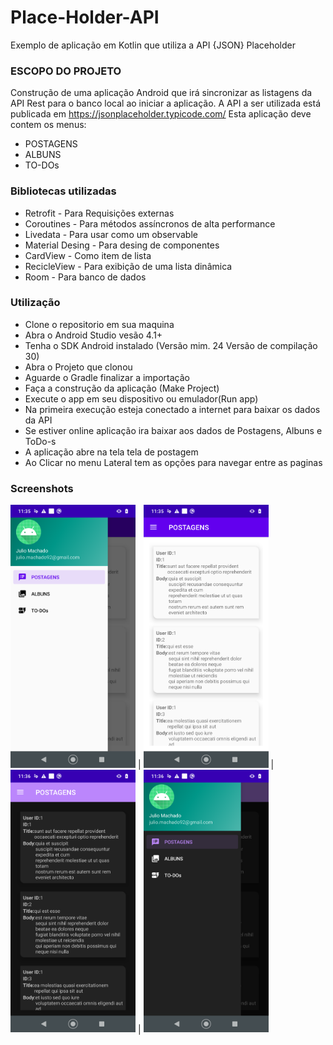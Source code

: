 # Place-Holder-API
Exemplo de aplicação em Kotlin que utiliza a API {JSON} Placeholder

### ESCOPO DO PROJETO ###

Construção de  uma aplicação Android que irá sincronizar as listagens da API Rest para o banco local ao iniciar a aplicação.
A API a ser utilizada está publicada em https://jsonplaceholder.typicode.com/
Esta aplicação deve contem os menus:

* POSTAGENS
* ALBUNS
* TO-DOs

### Bibliotecas utilizadas ###

* Retrofit - Para Requisições externas
* Coroutines - Para métodos assíncronos de alta performance
* Livedata - Para usar como um observable
* Material Desing - Para desing de componentes
* CardView - Como item de lista 
* RecicleView - Para exibição de uma lista dinâmica
* Room - Para banco de dados 

### Utilização ###

* Clone o repositorio em sua maquina
* Abra o Android Studio vesão 4.1+
* Tenha o SDK Android instalado (Versão mim. 24 Versão de compilação 30)
* Abra o Projeto que clonou
* Aguarde o Gradle finalizar a importação
* Faça a construção da aplicação (Make Project)
* Execute o app em seu dispositivo ou emulador(Run app)
* Na primeira execução esteja conectado a internet para baixar os dados da API
* Se estiver online aplicação ira baixar aos dados de Postagens, Albuns e ToDo-s
* A aplicação abre na tela tela de postagem
* Ao Clicar no menu Lateral tem as opções para navegar entre as paginas

### Screenshots ###

<img width="200" alt="Menu Light" src="https://github.com/juliomachado92/Place-Holder-API/blob/main/imagens/menu.png"> | <img width="200" alt="Posts Light" src="https://github.com/juliomachado92/Place-Holder-API/blob/main/imagens/posts.png"> | <img width="200" alt="Menu Dark" src="https://github.com/juliomachado92/Place-Holder-API/blob/main/imagens/menu_dark.png"> | <img width="200" alt="Posts Dark" src="https://github.com/juliomachado92/Place-Holder-API/blob/main/imagens/posts_dark.png"> 




